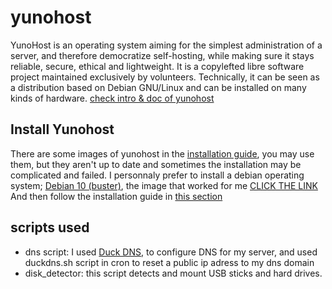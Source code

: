 # yunohost
YunoHost is an operating system aiming for the simplest administration of a server, and therefore democratize self-hosting, while making sure it stays reliable, secure, ethical and lightweight. It is a copylefted libre software project maintained exclusively by volunteers. Technically, it can be seen as a distribution based on Debian GNU/Linux and can be installed on many kinds of hardware.
[check intro & doc of yunohost](https://yunohost.org/en/whatsyunohost)

## Install Yunohost
There are some images of yunohost in the [installation guide](https://yunohost.org/en/install/hardware:regular), you may use them, but they aren't up to date and sometimes the installation may be complicated and failed. I personnaly prefer to install a debian operating system; [Debian 10 (buster)](https://www.debian.org/releases/buster/debian-installer/), the image that worked for me [CLICK THE LINK](https://gemmei.ftp.acc.umu.se/cdimage/archive/10.10.0/amd64/iso-cd/debian-10.10.0-amd64-netinst.iso)
And then follow the installation guide in [this section](https://yunohost.org/en/install/hardware:vps_debian)

## scripts used 
*   dns script: I used [Duck DNS](https://www.duckdns.org), to configure DNS for my server, and used duckdns.sh script in cron to reset a public ip adress to my dns domain
*   disk_detector: this script detects and mount USB sticks and hard drives.
